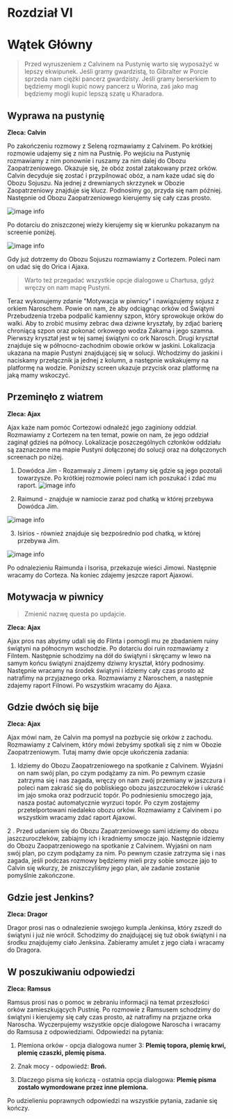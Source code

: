 # Rozdział VI

# Wątek Główny

> Przed wyruszeniem z Calvinem na Pustynię warto się wyposażyć w lepszy ekwipunek. Jeśli gramy gwardzistą, to Gibralter w Porcie sprzeda nam ciężki pancerz gwardzisty. Jeśli gramy berserkiem to będziemy mogli kupić nowy pancerz u Worina, zaś jako mag będziemy mogli kupić lepszą szatę u Kharadora.

## Wyprawa na pustynię

__Zleca: Calvin__

Po zakończeniu rozmowy z Seleną rozmawiamy z Calvinem. Po krótkiej rozmowie udajemy się z nim na Pustnię. Po wejściu na Pustynię rozmawiamy z nim ponownie i ruszamy za nim dalej do Obozu Zaopatrzeniowego. Okazuje się, że obóz został zatakowany przez orków. Calvin decyduje się zostać i przypilnować obóz, a nam każe udać się do Obozu Sojuszu. Na jednej z drewnianych skrzzynek w Obozie Zaopatrzeniowy znajduje się klucz. Podnosimy go, przyda się nam później. Następnie od Obozu Zaopatrzeniowego kierujemy się cały czas prosto.

![image info](https://i.imgur.com/LzUYeiP.png)

Po dotarciu do zniszczonej wieży kierujemy się w kierunku pokazanym na screenie poniżej.

![image info](https://i.imgur.com/rS825du.png)

Gdy już dotrzemy do Obozu Sojuszu rozmawiamy z Cortezem. Poleci nam on udać się do Orica i Ajaxa.

> Warto też przegadać wszystkie opcje dialogowe u Chartusa, gdyż wręczy on nam mapę Pustyni.

Teraz wykonujemy zdanie "Motywacja w piwnicy" i nawiązujemy sojusz z orkiem Naroschem. Powie on nam, że aby odciągnąc orków od Świątyni Przebudzenia trzeba podpalić kamienny szpon, który sprowokuje orków do walki. Aby to zrobić musimy zebrac dwa dziwne kryształy, by zdjać barierę chroniącą szpon oraz pokonać orkowego wodza Zakama i jego szamna. Pierwszy kryształ jest w tej samej świątyni co ork Narosch. Drugi kryształ znajduje się w północno-zachodnim obowie orków w jaskini. Lokalizacja ukazana na mapie Pustyni znajdującej się w solucji. Wchodzimy do jaskini i naciskamy przełącznik ja jednej z kolumn, a następnie wskakujemy na platformę na wodzie. Poniższy screen ukazuje przycisk oraz platformę na jaką mamy wskoczyć.

##  Przeminęło z wiatrem

__Zleca: Ajax__

Ajax każe nam pomóc Cortezowi odnaleźć jego zaginiony oddział. Rozmawiamy z Cortezem na ten temat, powie on nam, że jego oddział zaginął gdzieś na północy. Lokalizacje poszczególnych członków oddziału są zaznaczone ma mapie Pustyni dołączonej do solucji oraz na dołączonych screenach po niżej.

1. Dowódca Jim - Rozamwaiy z Jimem i pytamy się gdzie są jego pozotali towarzysze. Po krótkiej rozmowie poleci nam ich poszukać i zdać mu raport.
![image info](https://i.imgur.com/oyOEW2M.png)

2. Raimund - znajduje w namiocie zaraz pod chatką w której przebywa Dowódca Jim.
 
![image info](https://i.imgur.com/KnmV0Y9.png)

3. Isirios - również znajduje się bezpośrednio pod chatką, w której przebywa Jim.

![image info](https://i.imgur.com/aPvR2Gy.png)

Po odnalezieniu Raimunda i Isorisa, przekazuje wieści Jimowi. Następnie wracamy do Corteza. Na koniec zdajemy jeszcze raport Ajaxowi.


## Motywacja w piwnicy

> Zmienić nazwę questa po updajcie.

__Zleca: Ajax__

Ajax pros nas abyśmy udali się do Flinta i pomogli mu ze zbadaniem ruiny świątyni na północnym wschodzie. Po dotarciu doi ruin rozmawiamy z Filntem. Następnie schodzimy na dół do świątyni i skręcamy w lewo na samym końcu świątyni znajdzemy dziwny kryształ, który podnosimy. Następnie wracamy na środek świątyni i idziemy cały czas prosto aż natrafimy na przyjaznego orka. Rozmawiamy z Naroschem, a następnie zdajemy raport Filnowi. Po wszystkim wracamy do Ajaxa.

## Gdzie dwóch się bije

__Zleca: Ajax__

Ajax mówi nam, że Calvin ma pomysł na pozbycie się orków z zachodu. Rozmawiamy z Calvinem, który mówi żebyśmy spotkali się z nim w Obozie Zaopatrzeniowym. Tutaj mamy dwie opcje ukończenia zadania:

1. Idziemy do Obozu Zaopatrzeniowego na spotkanie z Calvinem. Wyjaśni on nam swój plan, po czym podążamy za nim. Po pewnym czasie zatrzyma się i nas zagada, wręczy on nam zwój przemiany w jaszczura i poleci nam zakraść się do pobliskiego obozu jaszczuroczłeków i ukraść im jajo smoka oraz podrzucić topór. Po podniesieniu smoczego jaja, nasza postać automatycznie wyrzuci topór. Po czym zostajemy przetelportowani niedaleko obozu orków. Rozmawiamy z Calvinem i po wszystkim wracamy zdać raport Ajaxowi. 

2 . Przed udaniem się do Obozu Zapatrzeniowego sami idziemy do obozu jaszczuroczłeków, zabiajmy ich i kradniemy smocze jajo. Następnie idziemy do Obozu Zaopatrzeniowego na spotkanie z Calvinem. Wyjaśni on nam swój plan, po czym podążamy za nim. Po pewnym czasie zatrzyma się i nas zagada, jeśli podczas rozmowy będziemy mieli przy sobie smocze jajo to Calvin się wkurzy, że zniszczyliśmy jego plan, ale zadanie zostanie pomyślnie zakończone.

## Gdzie jest Jenkins?

__Zleca: Dragor__

Dragor prosi nas o odnalezienie swojego kumpla Jenkinsa, który zszedł do świątyni i już nie wrócił. Schodzimy do znajdującej się tuż obok świątyni i na środku znajdujemy ciało Jenksina. Zabieramy amulet z jego ciała i wracamy do Dragora.

## W poszukiwaniu odpowiedzi

__Zleca: Ramsus__

Ramsus prosi nas o pomoc w zebraniu informacji na temat przeszłości orków zamieszkujących Pustnię. Po rozmowie z Ramsusem schodzimy do świątyni i kierujemy się cały czas prosto, aż natrafimy na przjazne orka Naroscha. Wyczerpujemy wszystkie opcje dialogowe Naroscha i wracamy do Ramsusa z odpowiedziami.
Odpowiedzi na pytania:

1. Plemiona orków - opcja dialogowa numer 3: __Plemię topora, plemię krwi, plemię czaszki, plemię pisma.__

2. Znak mocy - odpowiedź: __Broń.__

3. Dlaczego pisma się kończą - ostatnia opcja dialogowa: __Plemię pisma zostało wymordowane przez inne plemiona.__

Po udzielieniu poprawnych odpowiedzi na wszystkie pytania, zadanie się kończy.
